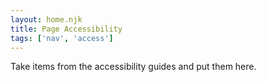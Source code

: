 ```yaml
---
layout: home.njk
title: Page Accessibility
tags: ['nav', 'access']
---
```


Take items from the accessibility guides and put them here.
